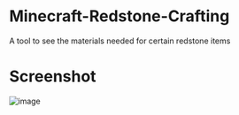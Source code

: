 # Minecraft-Redstone-Crafting
A tool to see the materials needed for certain redstone items

# Screenshot
![image](https://user-images.githubusercontent.com/84142332/149531710-d442418f-1df4-4da8-9d3c-8efb7aa3c1ea.png)
